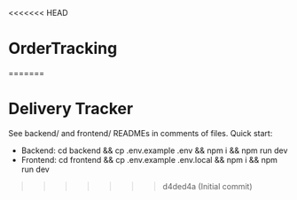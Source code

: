 <<<<<<< HEAD
# OrderTracking
=======
# Delivery Tracker
See backend/ and frontend/ READMEs in comments of files. Quick start:
- Backend: cd backend && cp .env.example .env && npm i && npm run dev
- Frontend: cd frontend && cp .env.example .env.local && npm i && npm run dev
>>>>>>> d4ded4a (Initial commit)
